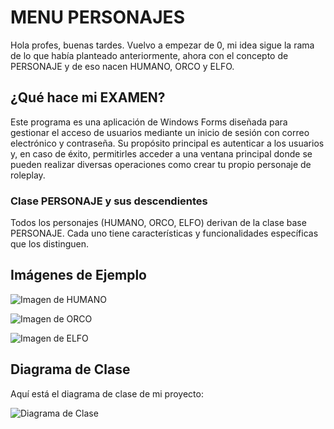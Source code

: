 # MENU PERSONAJES

Hola profes, buenas tardes. Vuelvo a empezar de 0, mi idea sigue la rama de lo que había planteado anteriormente, ahora con el concepto de PERSONAJE y de eso nacen HUMANO, ORCO y ELFO.

## ¿Qué hace mi EXAMEN?

Este programa es una aplicación de Windows Forms diseñada para gestionar el acceso de usuarios mediante un inicio de sesión con correo electrónico y contraseña. Su propósito principal es autenticar a los usuarios y, en caso de éxito, permitirles acceder a una ventana principal donde se pueden realizar diversas operaciones como crear tu propio personaje de roleplay.

### Clase PERSONAJE y sus descendientes

Todos los personajes (HUMANO, ORCO, ELFO) derivan de la clase base PERSONAJE. Cada uno tiene características y funcionalidades específicas que los distinguen.

## Imágenes de Ejemplo

![Imagen de HUMANO](https://github.com/Agusslo/Lopez.Agustin.PrimerParcial/assets/98591977/9a358e8b-2022-4c63-ad1b-484486bdf094)

![Imagen de ORCO](https://github.com/Agusslo/Lopez.Agustin.PrimerParcial/assets/98591977/fe7707b1-1c26-4729-8148-92ea6d6afaf9)

![Imagen de ELFO](https://github.com/Agusslo/Lopez.Agustin.PrimerParcial/assets/98591977/645ae954-a900-4398-b01f-0f1949f39a2b)

## Diagrama de Clase

Aquí está el diagrama de clase de mi proyecto:

![Diagrama de Clase](https://github.com/Agusslo/Lopez.Agustin.SegundoParcial/assets/98591977/1ee6dbae-29b3-444a-a6bb-8ac86ec00de8)
